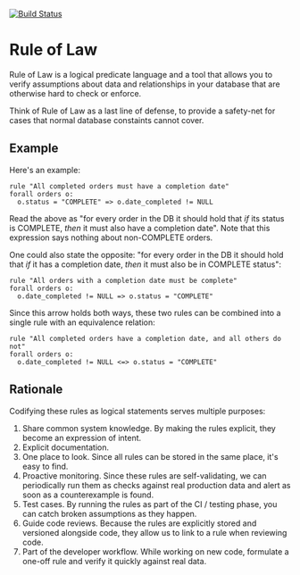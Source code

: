 [![Build Status](https://github.com/nvie/rule-of-law/workflows/test/badge.svg)](https://github.com/nvie/rule-of-law/actions)

# Rule of Law

Rule of Law is a logical predicate language and a tool that allows you to
verify assumptions about data and relationships in your database that are
otherwise hard to check or enforce.

Think of Rule of Law as a last line of defense, to provide a safety-net for
cases that normal database constaints cannot cover.


## Example

Here's an example:

```
rule "All completed orders must have a completion date"
forall orders o:
  o.status = "COMPLETE" => o.date_completed != NULL
```

Read the above as "for every order in the DB it should hold that _if_ its
status is COMPLETE, _then_ it must also have a completion date".  Note that
this expression says nothing about non-COMPLETE orders.

One could also state the opposite: "for every order in the DB it should hold
that _if_ it has a completion date, _then_ it must also be in COMPLETE status":

```
rule "All orders with a completion date must be complete"
forall orders o:
  o.date_completed != NULL => o.status = "COMPLETE"
```

Since this arrow holds both ways, these two rules can be combined into a single
rule with an equivalence relation:

```
rule "All completed orders have a completion date, and all others do not"
forall orders o:
  o.date_completed != NULL <=> o.status = "COMPLETE"
```


## Rationale

Codifying these rules as logical statements serves multiple purposes:

1. Share common system knowledge.  By making the rules explicit, they become an
   expression of intent.
2. Explicit documentation.
3. One place to look.  Since all rules can be stored in the same place, it's
   easy to find.
4. Proactive monitoring.  Since these rules are self-validating, we can
   periodically run them as checks against real production data and alert as
   soon as a counterexample is found.
5. Test cases.  By running the rules as part of the CI / testing phase, you can
   catch broken assumptions as they happen.
6. Guide code reviews.  Because the rules are explicitly stored and versioned
   alongside code, they allow us to link to a rule when reviewing code.
7. Part of the developer workflow.  While working on new code, formulate
   a one-off rule and verify it quickly against real data.

